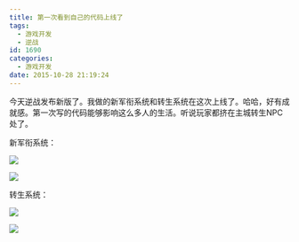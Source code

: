 ```yaml
---
title: 第一次看到自己的代码上线了
tags:
  - 游戏开发
  - 逆战
id: 1690
categories:
  - 游戏开发
date: 2015-10-28 21:19:24
---
```


今天逆战发布新版了。我做的新军衔系统和转生系统在这次上线了。哈哈，好有成就感。第一次写的代码能够影响这么多人的生活。听说玩家都挤在主城转生NPC处了。

新军衔系统：

[![](https://c7.staticflickr.com/8/7669/27417989086_57309c8dcd_o.jpg)](https://c7.staticflickr.com/8/7669/27417989086_57309c8dcd_o.jpg)

![](https://c2.staticflickr.com/8/7029/27175748990_4be24a9ea9_o.png)

转生系统：

![](https://c2.staticflickr.com/8/7286/27380691921_3e234978a3_o.jpg)

![](https://c7.staticflickr.com/8/7197/27352974822_d54441d79d_o.jpg)